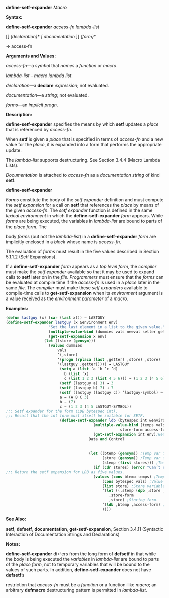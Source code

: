 **define-setf-expander** *Macro* 



**Syntax:** 



**define-setf-expander** *access-fn lambda-list* 



[[ *\{declaration\}*\* *| documentation* ]] *\{form\}*\* 



→  access-fn 



**Arguments and Values:** 



*access-fn*—a *symbol* that *names* a *function* or *macro*. 



*lambda-list* – *macro lambda list*. 



*declaration*—a **declare** *expression*; not evaluated. 



*documentation*—a *string*; not evaluated. 



*forms*—an *implicit progn*. 



**Description:** 



**define-setf-expander** specifies the means by which **setf** updates a *place* that is referenced by *access-fn*. 



When **setf** is given a *place* that is specified in terms of *access-fn* and a new value for the *place*, it is expanded into a form that performs the appropriate update. 



The *lambda-list* supports destructuring. See Section 3.4.4 (Macro Lambda Lists). 



*Documentation* is attached to *access-fn* as a *documentation string* of kind **setf**. 







 



 



**define-setf-expander** 



*Forms* constitute the body of the *setf expander* definition and must compute the *setf expansion* for a call on **setf** that references the *place* by means of the given *access-fn*. The *setf expander* function is defined in the same *lexical environment* in which the **define-setf-expander** *form* appears. While *forms* are being executed, the variables in *lambda-list* are bound to parts of the *place form*. The 



body *forms* (but not the *lambda-list*) in a **define-setf-expander** *form* are implicitly enclosed in a *block* whose name is *access-fn*. 



The evaluation of *forms* must result in the five values described in Section 5.1.1.2 (Setf Expansions). 



If a **define-setf-expander** *form* appears as a *top level form*, the *compiler* must make the *setf expander* available so that it may be used to expand calls to **setf** later on in the *file*. *Programmers* must ensure that the *forms* can be evaluated at compile time if the *access-fn* is used in a *place* later in the same *file*. The *compiler* must make these *setf expanders* available to compile-time calls to **get-setf-expansion** when its *environment* argument is a value received as the *environment parameter* of a *macro*. 



**Examples:**
```lisp
(defun lastguy (x) (car (last x))) → LASTGUY 
(define-setf-expander lastguy (x &environment env) 
			       "Set the last element in a list to the given value." 
			       (multiple-value-bind (dummies vals newval setter getter) 
				   (get-setf-expansion x env) 
				 (let ((store (gensym))) 
				   (values dummies 
					   vals 
					   ‘(,store) 
					   ‘(progn (rplaca (last ,getter) ,store) ,store) 
					   ‘(lastguy ,getter))))) → LASTGUY 
					    (setq a (list ’a ’b ’c ’d) 
						  b (list ’x) 
						  c (list 1 2 3 (list 4 5 6))) → (1 2 3 (4 5 6)) 
					    (setf (lastguy a) 3) → 3 
					    (setf (lastguy b) 7) → 7 
					    (setf (lastguy (lastguy c)) ’lastguy-symbol) → LASTGUY-SYMBOL 
					    a → (A B C 3) 
					    b → (7) 
					    c → (1 2 3 (4 5 LASTGUY-SYMBOL)) 
;;; Setf expander for the form (LDB bytespec int). 
;;; Recall that the int form must itself be suitable for SETF. 
					    (define-setf-expander ldb (bytespec int &environment env) 
								       (multiple-value-bind (temps vals stores 
												   store-form access-form) 
									   (get-setf-expansion int env);Get setf expansion for int. 
									 Data and Control 
									 
									 
									 (let ((btemp (gensym)) ;Temp var for byte specifier. 
									       (store (gensym)) ;Temp var for byte to store. 
									       (stemp (first stores))) ;Temp var for int to store. 
									   (if (cdr stores) (error "Can’t expand this.")) 
;;; Return the setf expansion for LDB as five values. 
									   (values (cons btemp temps) ;Temporary variables. 
										   (cons bytespec vals) ;Value forms. 
										   (list store) ;Store variables. 
										   ‘(let ((,stemp (dpb ,store ,btemp ,access-form))) 
										      ,store-form 
										      ,store) ;Storing form. 
										   ‘(ldb ,btemp ,access-form) ;Accessing form. 
										   )))) 
```
**See Also:** 



**setf**, **defsetf**, **documentation**, **get-setf-expansion**, Section 3.4.11 (Syntactic Interaction of Documentation Strings and Declarations) 



**Notes:** 



**define-setf-expander** di↵ers from the long form of **defsetf** in that while the body is being executed the *variables* in *lambda-list* are bound to parts of the *place form*, not to temporary variables that will be bound to the values of such parts. In addition, **define-setf-expander** does not have **defsetf**’s 



restriction that *access-fn* must be a *function* or a function-like *macro*; an arbitrary **defmacro** destructuring pattern is permitted in *lambda-list*. 



